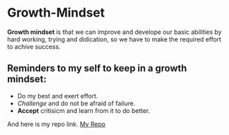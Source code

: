 # Growth-Mindset
**Growth mindset** is that we can improve and develope our basic abilities by hard working, trying and didication, so we have to make the required effort to achive success.
## Reminders to my self to keep in a growth mindset:
* Do my best and exert effort.
* _Challenge_ and do not be afraid of failure.
* **Accept** critisicm and learn from it to do better.

And here is my repo link. [My Repo](https://saedjabali.github.io/Growth-Mindset)
